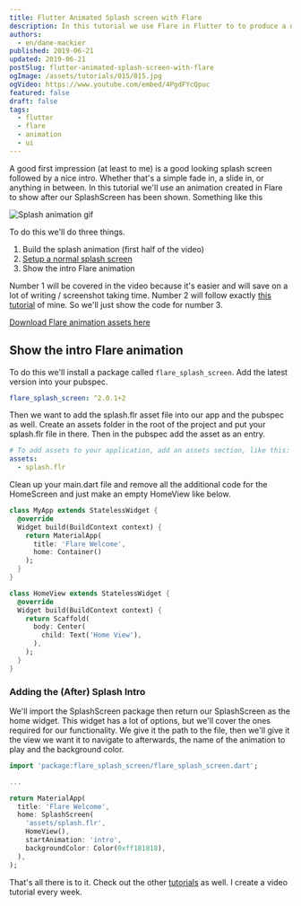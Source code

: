 ```yaml
---
title: Flutter Animated Splash screen with Flare
description: In this tutorial we use Flare in Flutter to to produce a nice animated intro for your app.
authors:
  - en/dane-mackier
published: 2019-06-21
updated: 2019-06-21
postSlug: flutter-animated-splash-screen-with-flare
ogImage: /assets/tutorials/015/015.jpg
ogVideo: https://www.youtube.com/embed/4PgdFYcQpuc
featured: false
draft: false
tags:
  - flutter
  - flare
  - animation
  - ui
---
```


A good first impression (at least to me) is a good looking splash screen followed by a nice intro. Whether that's a simple fade in, a slide in, or anything in between. In this tutorial we'll use an animation created in Flare to show after our SplashScreen has been shown. Something like this

![Splash animation gif](/assets/tutorials/015/splash-gif.gif)

To do this we'll do three things.

1. Build the splash animation (first half of the video)
2. [Setup a normal splash screen](https://www.filledstacks.com/snippet/setting-up-your-splash-screen-in-flutter/)
3. Show the intro Flare animation

Number 1 will be covered in the video because it's easier and will save on a lot of writing / screenshot taking time. Number 2 will follow exactly [this tutorial](snippet/setting-up-your-splash-screen-in-flutter) of mine. So we'll just show the code for number 3.

[Download Flare animation assets here](https://firebasestorage.googleapis.com/v0/b/filledstacks.appspot.com/o/tutorials%2F015%2Fflare-assets.zip?alt=media&token=5ee74694-d601-477e-81e0-984398d3ca36)

## Show the intro Flare animation

To do this we'll install a package called `flare_splash_screen`. Add the latest version into your pubspec.

```yaml
flare_splash_screen: ^2.0.1+2
```

Then we want to add the splash.flr asset file into our app and the pubspec as well. Create an assets folder in the root of the project and put your splash.flr file in there. Then in the pubspec add the asset as an entry.

```yaml
# To add assets to your application, add an assets section, like this:
assets:
  - splash.flr
```

Clean up your main.dart file and remove all the additional code for the HomeScreen and just make an empty HomeView like below.

```dart
class MyApp extends StatelessWidget {
  @override
  Widget build(BuildContext context) {
    return MaterialApp(
      title: 'Flare Welcome',
      home: Container()
    );
  }
}

class HomeView extends StatelessWidget {
  @override
  Widget build(BuildContext context) {
    return Scaffold(
      body: Center(
        child: Text('Home View'),
      ),
    );
  }
}
```

### Adding the (After) Splash Intro

We'll import the SplashScreen package then return our SplashScreen as the home widget. This widget has a lot of options, but we'll cover the ones required for our functionality. We give it the path to the file, then we'll give it the view we want it to navigate to afterwards, the name of the animation to play and the background color.

```dart
import 'package:flare_splash_screen/flare_splash_screen.dart';

...

return MaterialApp(
  title: 'Flare Welcome',
  home: SplashScreen(
    'assets/splash.flr',
    HomeView(),
    startAnimation: 'intro',
    backgroundColor: Color(0xff181818),
  ),
);

```

That's all there is to it. Check out the other [tutorials](/tutorials) as well. I create a video tutorial every week.
